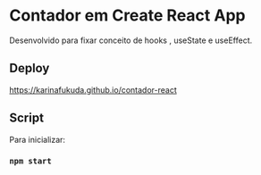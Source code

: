 # Contador em Create React App

Desenvolvido para fixar conceito de hooks , useState e useEffect.

## Deploy

https://karinafukuda.github.io/contador-react

## Script

Para inicializar:

### `npm start`
